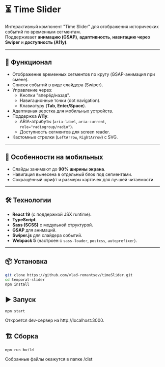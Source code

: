 # ⏳ Time Slider

Интерактивный компонент "Time Slider" для отображения исторических событий по временным сегментам.  
Поддерживает **анимацию (GSAP)**, **адаптивность**, **навигацию через Swiper** и **доступность (A11y)**.

---

## 🚀 Функционал

- Отображение временных сегментов по кругу (GSAP-анимация при смене).
- Список событий в виде слайдера (Swiper).
- Управление через:
  - Кнопки "вперёд/назад".
  - Навигационные точки (dot navigation).
  - Клавиатуру (**Tab**, **Enter/Space**).
- Адаптивная верстка для мобильных устройств.
- Поддержка **A11y**:
  - ARIA-атрибуты (`aria-label`, `aria-current`, `role="radiogroup/radio"`).
  - Доступность сегментов для screen reader.
- Кастомные стрелки (`LeftArrow`, `RightArrow`) с SVG.

---

## 📱 Особенности на мобильных

- Слайды занимают до **90% ширины экрана**.
- Навигация вынесена в отдельный блок под сегментами.
- Сокращённый шрифт и размеры карточек для лучшей читаемости.

---

## 🛠️ Технологии

- **React 19** (с поддержкой JSX runtime).
- **TypeScript**.
- **Sass (SCSS)** с модульной структурой.
- **GSAP** для анимаций.
- **Swiper.js** для слайдера событий.
- **Webpack 5** (настроен с `sass-loader`, `postcss`, `autoprefixer`).

---

## 📦 Установка

```bash
git clone https://github.com/vlad-romantsev/timeSlider.git
cd temporal-slider
npm install
```
## ▶️ Запуск
```
npm start
```
Откроется dev-сервер на http://localhost:3000.

## 🏗️ Сборка
```
npm run build
```
Собранные файлы окажутся в папке /dist